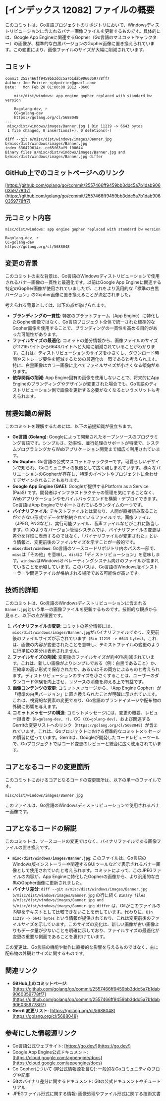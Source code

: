 # [インデックス 12082] ファイルの概要

このコミットは、Go言語プロジェクトのリポジトリにおいて、Windowsディストリビューションに含まれるバナー画像ファイルを更新するものです。具体的には、Google App Engineに関連するGopher（Go言語のマスコットキャラクター）の画像が、標準的な白黒バージョンのGopher画像に置き換えられています。この変更により、画像ファイルのサイズが大幅に削減されています。

## コミット

```
commit 2557466ff9459bb3ddc5a7b1dab9060359778ff7
Author: Joe Poirier <jdpoirier@gmail.com>
Date:   Mon Feb 20 01:00:00 2012 -0600

    misc/dist/windows: app engine gopher replaced with standard bw version
    
    R=golang-dev, r
    CC=golang-dev
    https://golang.org/cl/5688048
---
 misc/dist/windows/images/Banner.jpg | Bin 11219 -> 6643 bytes
 1 file changed, 0 insertions(+), 0 deletions(-)

diff --git a/misc/dist/windows/images/Banner.jpg b/misc/dist/windows/images/Banner.jpg
index 636479614c..ce65f63af9 100644
Binary files a/misc/dist/windows/images/Banner.jpg and b/misc/dist/windows/images/Banner.jpg differ
```

## GitHub上でのコミットページへのリンク

[https://github.com/golang/go/commit/2557466ff9459bb3ddc5a7b1dab9060359778ff7](https://github.com/golang/go/commit/2557466ff9459bb3ddc5a7b1dab9060359778ff7)

## 元コミット内容

```
misc/dist/windows: app engine gopher replaced with standard bw version

R=golang-dev, r
CC=golang-dev
https://golang.org/cl/5688048
```

## 変更の背景

このコミットの主な背景は、Go言語のWindowsディストリビューションで使用されるバナー画像の一貫性と最適化です。以前はGoogle App Engineに関連する特定のGopher画像が使用されていましたが、これをより汎用的な「標準の白黒バージョン」のGopher画像に置き換えることが決定されました。

考えられる背景としては、以下の点が挙げられます。

*   **ブランディングの一貫性**: 特定のプラットフォーム（App Engine）に特化したGopher画像ではなく、Go言語プロジェクト全体で統一された標準的なGopher画像を使用することで、ブランディングの一貫性を高める目的があった可能性があります。
*   **ファイルサイズの最適化**: コミットの差分情報から、画像ファイルのサイズが11219バイトから6643バイトへと大幅に削減されていることがわかります。これは、ディストリビューションのサイズを小さくし、ダウンロード時間やストレージ要件を軽減するための最適化の一環であると考えられます。特に、白黒画像はカラー画像に比べてファイルサイズが小さくなる傾向があります。
*   **依存関係の削減**: App Engine固有の画像を使用しないことで、将来的にApp Engineのブランディングやデザインが変更された場合でも、Go言語のディストリビューション側で画像を更新する必要がなくなるというメリットも考えられます。

## 前提知識の解説

このコミットを理解するためには、以下の前提知識が役立ちます。

*   **Go言語 (Golang)**: Googleによって開発されたオープンソースのプログラミング言語です。シンプルさ、効率性、並行処理のサポートが特徴で、システムプログラミングからWebアプリケーション開発まで幅広く利用されています。
*   **Go Gopher**: Go言語の公式マスコットキャラクターです。可愛らしいデザインで知られ、Goコミュニティの象徴として広く親しまれています。様々なバリエーションのGopherが存在し、特定のイベントやプロジェクトに合わせてデザインされることもあります。
*   **Google App Engine (GAE)**: Googleが提供するPlatform as a Service (PaaS) です。開発者はインフラストラクチャの管理を気にすることなく、Webアプリケーションやモバイルバックエンドを構築・デプロイできます。Go言語はApp Engineでサポートされているランタイムの一つです。
*   **バイナリファイル**: テキストファイルとは異なり、人間が直接読み取ることができない形式でデータが格納されているファイルです。画像ファイル（JPEG, PNGなど）、実行可能ファイル、音声ファイルなどがこれに該当します。Gitのようなバージョン管理システムでは、バイナリファイルの変更は差分を詳細に表示するのではなく、「バイナリファイルが変更された」という情報と、変更前後のファイルサイズを示すことが一般的です。
*   **`misc/dist/windows`**: Go言語のソースコードリポジトリ内のパスの一部で、`misc`は「その他」を意味し、`dist`は「ディストリビューション」を意味します。`windows`はWindowsオペレーティングシステム向けのファイルが含まれていることを示唆しています。このパスは、Go言語のWindows版インストーラーや関連ファイルが格納される場所である可能性が高いです。

## 技術的詳細

このコミットは、Go言語のWindowsディストリビューションに含まれる`Banner.jpg`という単一の画像ファイルを更新するものです。技術的な観点から見ると、以下の点が重要です。

1.  **バイナリファイルの変更**: コミットの差分情報には、`misc/dist/windows/images/Banner.jpg`がバイナリファイルであり、変更前後のファイルサイズが示されています（`Bin 11219 -> 6643 bytes`）。これは、画像の内容が変更されたことを意味し、テキストファイルの変更のように行単位の差分は表示されません。
2.  **ファイルサイズの削減**: 変更後のファイルサイズが約40%削減されています。これは、新しい画像がよりシンプルである（例：白黒であること）か、圧縮率の高い形式で保存されたか、あるいはその両方によるものと考えられます。ディストリビューションのサイズを小さくすることは、ユーザーのダウンロード体験を向上させ、リソースの消費を抑える上で有益です。
3.  **画像コンテンツの変更**: コミットメッセージから、「App Engine Gopher」が「標準の白黒バージョン」に置き換えられたことが明確に示されています。これは、視覚的な要素の変更であり、Go言語のブランドイメージや配布物の外観に影響を与えます。
4.  **コミットメッセージの構造**: コミットメッセージには、変更の概要、レビュー担当者（`R=golang-dev, r`）、CC（`CC=golang-dev`）、および関連するGerritの変更リストへのリンク（`https://golang.org/cl/5688048`）が含まれています。これは、Goプロジェクトにおける標準的なコミットメッセージの慣習に従っています。Gerritは、Googleが開発したコードレビューツールで、Goプロジェクトではコード変更のレビューと統合に広く使用されています。

## コアとなるコードの変更箇所

このコミットにおけるコアとなるコードの変更箇所は、以下の単一のファイルです。

`misc/dist/windows/images/Banner.jpg`

このファイルは、Go言語のWindowsディストリビューションで使用されるバナー画像です。

## コアとなるコードの解説

このコミットは、ソースコードの変更ではなく、バイナリファイルである画像ファイルの置き換えです。

*   **`misc/dist/windows/images/Banner.jpg`**: このファイルは、Go言語のWindows版インストーラーや関連するGUIツールなどで表示されるバナー画像として使用されていたと考えられます。コミットによって、このJPEGファイルの内容が、App Engineに特化したGopherの画像から、より汎用的な白黒のGopher画像に更新されました。
*   **バイナリ差分**: `diff --git a/misc/dist/windows/images/Banner.jpg b/misc/dist/windows/images/Banner.jpg` の行に続く `Binary files a/misc/dist/windows/images/Banner.jpg and b/misc/dist/windows/images/Banner.jpg differ` は、Gitがこのファイルの内容をテキストとして比較できないことを示しています。代わりに、`Bin 11219 -> 6643 bytes` という情報が提供されており、これは変更前後のファイルサイズを示しています。このサイズの変化は、新しい画像が古い画像よりもデータ量が少ないことを明確に示しており、ファイルサイズの最適化が変更の重要な側面であることを裏付けています。

この変更は、Go言語の機能や動作に直接的な影響を与えるものではなく、主に配布物の外観とサイズに関するものです。

## 関連リンク

*   **GitHub上のコミットページ**: [https://github.com/golang/go/commit/2557466ff9459bb3ddc5a7b1dab9060359778ff7](https://github.com/golang/go/commit/2557466ff9459bb3ddc5a7b1dab9060359778ff7)
*   **Gerrit 変更リスト**: [https://golang.org/cl/5688048](https://golang.org/cl/5688048)

## 参考にした情報源リンク

*   Go言語公式ウェブサイト: [https://go.dev/](https://go.dev/)
*   Google App Engine公式ドキュメント: [https://cloud.google.com/appengine/docs](https://cloud.google.com/appengine/docs)
*   Go Gopherについて (非公式情報源を含む): 一般的なGoコミュニティのブログや記事
*   Gitのバイナリ差分に関するドキュメント: Gitの公式ドキュメントやチュートリアル
*   JPEGファイル形式に関する情報: 画像処理やファイル形式に関する技術文書
